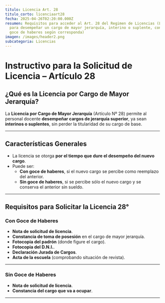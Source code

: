 ```yaml
---
titulo: Licencia Art. 28
titulo_corto: licenciaart28
fecha: 2025-04-26T02:20:00.000Z
resumen: Requisitos para acceder al Art. 28 del Regimen de Licencias (Licencia
  para desempeñar un cargo de mayor jerarquía, interino o suplente, con o sin
  goce de haberes según corresponda)
imagen: /images/header2.png
subcategoria: Licencias
---
```

# Instructivo para la Solicitud de Licencia – Artículo 28

## ¿Qué es la Licencia por Cargo de Mayor Jerarquía?

La **Licencia por Cargo de Mayor Jerarquía** (Artículo Nº 28) permite al personal docente **desempeñar cargos de jerarquía superior**, ya sean **interinos o suplentes**, sin perder la titularidad de su cargo de base.

---

## Características Generales

- La licencia se otorga **por el tiempo que dure el desempeño del nuevo cargo**.
- Puede ser:
  - **Con goce de haberes**, si el nuevo cargo se percibe como reemplazo del anterior.
  - **Sin goce de haberes**, si se percibe sólo el nuevo cargo y se conserva el anterior sin sueldo.

---

## Requisitos para Solicitar la Licencia 28°  
### Con Goce de Haberes

- **Nota de solicitud de licencia**.
- **Constancia de toma de posesión** en el cargo de mayor jerarquía.
- **Fotocopia del padrón** (donde figure el cargo).
- **Fotocopia del D.N.I.**.
- **Declaración Jurada de Cargos**.
- **Acta de la escuela** (comprobando situación de revista).

---

### Sin Goce de Haberes

- **Nota de solicitud de licencia**.
- **Constancia del cargo que va a ocupar**.

---
